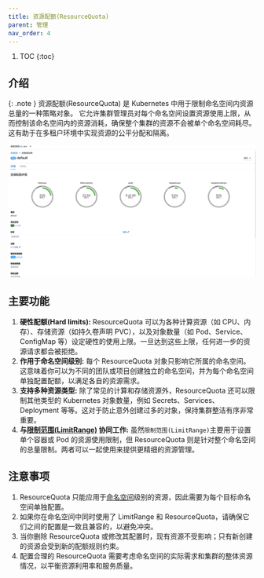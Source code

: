```yaml
---
title: 资源配额(ResourceQuota)
parent: 管理
nav_order: 4
---
```


1. TOC
{:toc}

## 介绍

{: .note }
资源配额(ResourceQuota) 是 Kubernetes 中用于限制命名空间内资源总量的一种策略对象。
它允许集群管理员对每个命名空间设置资源使用上限，从而控制该命名空间内的资源消耗，确保整个集群的资源不会被单个命名空间耗尽。
这有助于在多租户环境中实现资源的公平分配和隔离。

![resource-quota.png](imgs/resource-quota.png)

## 主要功能

1. **硬性配额(Hard limits):** ResourceQuota 可以为各种计算资源（如 CPU、内存）、存储资源（如持久卷声明 PVC），以及对象数量（如 Pod、Service、ConfigMap 等）设定硬性的使用上限。一旦达到这些上限，任何进一步的资源请求都会被拒绝。
2. **作用于命名空间级别:** 每个 ResourceQuota 对象只影响它所属的命名空间。这意味着你可以为不同的团队或项目创建独立的命名空间，并为每个命名空间单独配置配额，以满足各自的资源需求。
3. **支持多种资源类型:** 除了常见的计算和存储资源外，ResourceQuota 还可以限制其他类型的 Kubernetes 对象数量，例如 Secrets、Services、Deployment 等等。这对于防止意外创建过多的对象，保持集群整洁有序非常重要。
4. **与[限制范围(LimitRange)](../limitranges) 协同工作:** 虽然`限制范围(LimitRange)`主要用于设置单个容器或 Pod 的资源使用限制，但 ResourceQuota 则是针对整个命名空间的总量限制。两者可以一起使用来提供更精细的资源管理。

##  注意事项
1. ResourceQuota 只能应用于[命名空间](../namespaces)级别的资源，因此需要为每个目标命名空间单独配置。
2. 如果你在命名空间中同时使用了 LimitRange 和 ResourceQuota，请确保它们之间的配置是一致且兼容的，以避免冲突。
3. 当你删除 ResourceQuota 或修改其配置时，现有资源不受影响；只有新创建的资源会受到新的配额规则约束。
4. 配置合理的 ResourceQuota 需要考虑命名空间的实际需求和集群的整体资源情况，以平衡资源利用率和服务质量。